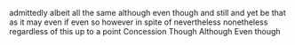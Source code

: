 admittedly
albeit
all the same
although
even though
and still
and yet
be that as it may
even if
even so
however
in spite of
nevertheless
nonetheless
regardless of this
up to a point
Concession
Though
Although
Even though
